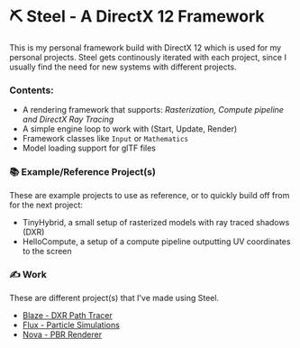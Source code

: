 # ⛏️ Steel - A DirectX 12 Framework
This is my personal framework build with DirectX 12 which is used for my personal projects.
Steel gets continously iterated with each project, since I usually find the need for new systems with different projects.

### Contents:
- A rendering framework that supports: _Rasterization, Compute pipeline and DirectX Ray Tracing_
- A simple engine loop to work with (Start, Update, Render)
- Framework classes like `Input` or `Mathematics`
- Model loading support for glTF files

### 📚 Example/Reference Project(s)
These are example projects to use as reference, or to quickly build off from for the next project:
- TinyHybrid, a small setup of rasterized models with ray traced shadows (DXR)
- HelloCompute, a setup of a compute pipeline outputting UV coordinates to the screen

### ✍️ Work
These are different project(s) that I've made using Steel. 
- [Blaze - DXR Path Tracer](https://github.com/stefanpgd/Blaze)
- [Flux - Particle Simulations](https://github.com/stefanpgd/Flux)
- [Nova - PBR Renderer](https://github.com/stefanpgd/Nova)
